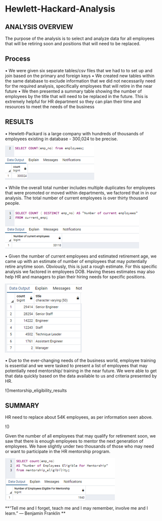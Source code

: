 # Hewlett-Hackard-Analysis


## ANALYSIS OVERVIEW
The purpose of the analysis is to select and analyze data for all employees that will be retiring soon and positions that will need to be replaced.


## Process
•	We were given six separate tables/csv files that we had to to set up and join based on the primary and foreign keys
•	We created new tables within the same database to exclude information that we did not necessarily need for the required analysis, specifically employees that will retire in the near future
•	We then presented a summary table showing the number of employees by the title that will need to be replaced in the future. This is extremely helpful for HR department so they can plan their time and resources to meet the needs of the business


## RESULTS

•	Hewlett-Packard is a large company with hundreds of thousands of employees existing in database - 300,024 to be precise. 

![ALL DATABASE ENTRIES](https://github.com/jojobear2020/Hewlett-Hackard-Analysis/blob/master/Images/total_emp_numbers_all.PNG)

•	While the overall total number includes multiple duplicates for employees that were promoted or moved within departments, we factored that in in our analysis. The total number of current employees is over thirty thousand people.

![](https://github.com/jojobear2020/Hewlett-Hackard-Analysis/blob/master/Images/total_emp_numbers_current_v3.PNG)

•	Given the number of current employees and estimated retirement age, we came up with an estimate of number of employees that may potentially retire anytime soon. Obviously, this is just a rough estimate.  For this specific analysis we factored in employees DOB. Having theses estimates may also help HR and managers to plan their hiring needs for specific positions. 

![](https://github.com/jojobear2020/Hewlett-Hackard-Analysis/blob/master/Images/retiring_titles_results.PNG)

•	Due to the ever-changing needs of the business world, employee training is essential and we were tasked to present a list of employees that may potentially need mentorship/ training in the near future. We were able to get that data quickly based on the data available to us and criteria presented by HR.

!()mentorship_eligibility_results


## SUMMARY
HR need to replace about 54K employees, as per information seen above.

!()

Given the number of all employees that may qualify for retirement soon, we saw that there is enough employees to mentor the next generation of employees. We have slightly under two thousands of those who may need or want to participate in the HR mentorship program. 

![](https://github.com/jojobear2020/Hewlett-Hackard-Analysis/blob/master/Images/mentorship_eligibility_total_count.PNG)


**“Tell me and I forget, teach me and I may remember, involve me and I learn.”
― Benjamin Franklin **
